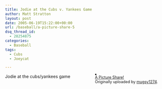 ```yaml
---
title: Jodie at the Cubs v. Yankees Game
author: Matt Stratton
layout: post
date: 2005-06-19T15:22:00+00:00
url: /baseball/a-picture-share-5
dsq_thread_id:
  - 28254875
categories:
  - Baseball
tags:
  - Cubs
  - Joeycat

---
```

<div style="float:right;margin-left:10px;margin-bottom:10px;">
  <a title="photo sharing" href="http://www.flickr.com/photos/mugsy/20301847/"><img style="border:solid 2px #000000;" src="http://photos16.flickr.com/20301847_104fbd0f04_m.jpg" alt="" /></a><br /> <span style="font-size:.9em;margin-top:0;"> <a href="http://www.flickr.com/photos/mugsy/20301847/">A Picture Share!</a><br /> Originally uploaded by <a href="http://www.flickr.com/people/mugsy/">mugsy1274</a>. </span>
</div>

Jodie at the cubs/yankees game